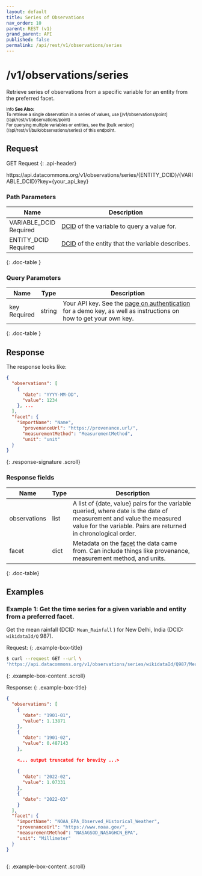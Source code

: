 ```yaml
---
layout: default
title: Series of Observations
nav_order: 10
parent: REST (v1)
grand_parent: API
published: false
permalink: /api/rest/v1/observations/series
---
```

 
# /v1/observations/series

Retrieve series of observations from a specific variable for an entity from the preferred facet.
 
<div markdown="span" class="alert alert-warning" role="alert" style="color:black; font-size: 0.8em">
   <span class="material-icons md-16">info </span><b>See Also:</b><br />
   To retrieve a single observation in a series of values, use [/v1/observations/point](/api/rest/v1/observations/point) <br />For querying multiple variables or entities, see the [bulk version](/api/rest/v1/bulk/observations/series) of this endpoint.
</div>
 
## Request
GET Request
{: .api-header}

<div class="api-signature">
https://api.datacommons.org/v1/observations/series/{ENTITY_DCID}/{VARIABLE_DCID}?key={your_api_key}
</div>

<script src="/assets/js/syntax_highlighting.js"></script>
 

### Path Parameters

| Name                                                | Description                   |
| --------------------------------------------------- | ----------------------------- |
| VARIABLE_DCID <br /> <required-tag>Required</required-tag> | [DCID](/glossary.html#dcid) of the variable to query a value for. |
| ENTITY_DCID <br /> <required-tag>Required</required-tag> | [DCID](/glossary.html#dcid) of the entity that the variable describes. |
{: .doc-table }
 
### Query Parameters

| Name   | Type | Description  |
| -------| ---- | ------------ |
| key <br /> <required-tag>Required</required-tag>   | string | Your API key. See the [page on authentication](/api/rest/v1/getting_started#authentication) for a demo key, as well as instructions on how to get your own key. |
{: .doc-table }
 
## Response

The response looks like:
 

```json
{
  "observations": [
    {
      "date": "YYYY-MM-DD",
      "value": 1234
    }, ...
  ],
  "facet": {
    "importName": "Name",
      "provenanceUrl": "https://provenance.url/",
      "measurementMethod": "MeasurementMethod",
      "unit": "unit"
  }
}
```
{: .response-signature .scroll}

### Response fields

| Name     | Type   | Description                |
| -------- | ------ | -------------------------- |
| observations    | list | A list of {date, value} pairs for the variable queried, where date is the date of measurement and value the measured value for the variable. Pairs are returned in chronological order. |
| facet    | dict   | Metadata on the [facet](/glossary.html#facet) the data came from. Can include things like provenance, measurement method, and units. |
{: .doc-table}
 
## Examples

### Example 1: Get the time series for a given variable and entity from a preferred facet.

Get the mean rainfall (DCID: `Mean_Rainfall` ) for New Delhi, India (DCID: `wikidataId/Q` 987).
 
Request:
{: .example-box-title}

```bash
$ curl --request GET --url \
'https://api.datacommons.org/v1/observations/series/wikidataId/Q987/Mean_Rainfall?key=AIzaSyCTI4Xz-UW_G2Q2RfknhcfdAnTHq5X5XuI'
```
{: .example-box-content .scroll}
 
Response:
{: .example-box-title}

```json
{
  "observations": [
    {
      "date": "1901-01",
      "value": 1.13871
    },
    {
      "date": "1901-02",
      "value": 0.487143
    },
      
    <... output truncated for brevity ...>
 
    {
      "date": "2022-02",
      "value": 1.07331
    },
    {
      "date": "2022-03"
    }
  ],
  "facet": {
    "importName": "NOAA_EPA_Observed_Historical_Weather",
    "provenanceUrl": "https://www.noaa.gov/",
    "measurementMethod": "NASAGSOD_NASAGHCN_EPA",
    "unit": "Millimeter"
  }
}
 
```
{: .example-box-content .scroll}
 
 
 
